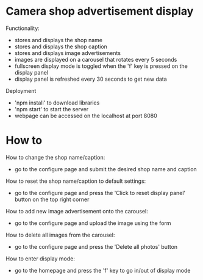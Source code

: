 Camera shop advertisement display
==========

Functionality:
* stores and displays the shop name
* stores and displays the shop caption
* stores and displays image advertisements
* images are displayed on a carousel that rotates every 5 seconds
* fullscreen display mode is toggled when the 'f' key is pressed on the display panel
* display panel is refreshed every 30 seconds to get new data

Deployment
* 'npm install' to download libraries
* 'npm start' to start the server
* webpage can be accessed on the localhost at port 8080

How to
==========

How to change the shop name/caption:
* go to the configure page and submit the desired shop name and caption

How to reset the shop name/caption to default settings:
* go to the configure page and press the 'Click to reset display panel' button on the top right corner

How to add new image advertisement onto the carousel:
* go to the configure page and upload the image using the form

How to delete all images from the carousel:
* go to the configure page and press the 'Delete all photos' button

How to enter display mode:
* go to the homepage and press the 'f' key to go in/out of display mode
